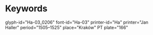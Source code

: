 # Keywords
glyph-id="Ha-03_0206"
font-id="Ha-03"
printer-id="Ha"
printer="Jan Haller"
period="1505–1525"
place="Kraków"
PT plate="166"
